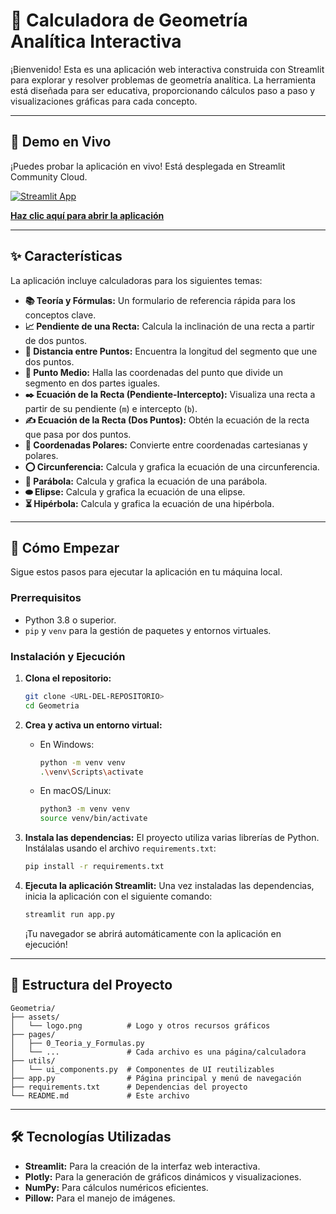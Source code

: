 # 📐 Calculadora de Geometría Analítica Interactiva

¡Bienvenido! Esta es una aplicación web interactiva construida con Streamlit para explorar y resolver problemas de geometría analítica. La herramienta está diseñada para ser educativa, proporcionando cálculos paso a paso y visualizaciones gráficas para cada concepto.

---

## 🚀 Demo en Vivo

¡Puedes probar la aplicación en vivo! Está desplegada en Streamlit Community Cloud.

[![Streamlit App](https://static.streamlit.io/badges/streamlit_badge_black_white.svg)]([geometria.streamlit.app/](https://geometria.streamlit.app/))

**[Haz clic aquí para abrir la aplicación](https://geometria.streamlit.app/)**

---

## ✨ Características

La aplicación incluye calculadoras para los siguientes temas:

*   **📚 Teoría y Fórmulas:** Un formulario de referencia rápida para los conceptos clave.
*   **📈 Pendiente de una Recta:** Calcula la inclinación de una recta a partir de dos puntos.
*   **📏 Distancia entre Puntos:** Encuentra la longitud del segmento que une dos puntos.
*   **📍 Punto Medio:** Halla las coordenadas del punto que divide un segmento en dos partes iguales.
*   **✒️ Ecuación de la Recta (Pendiente-Intercepto):** Visualiza una recta a partir de su pendiente (`m`) e intercepto (`b`).
*   **✍️ Ecuación de la Recta (Dos Puntos):** Obtén la ecuación de la recta que pasa por dos puntos.
*   **🧭 Coordenadas Polares:** Convierte entre coordenadas cartesianas y polares.
*   **⭕ Circunferencia:** Calcula y grafica la ecuación de una circunferencia.
*   **📡 Parábola:** Calcula y grafica la ecuación de una parábola.
*   **⬬ Elipse:** Calcula y grafica la ecuación de una elipse.
*   **⏳ Hipérbola:** Calcula y grafica la ecuación de una hipérbola.

---

## 🚀 Cómo Empezar

Sigue estos pasos para ejecutar la aplicación en tu máquina local.

### Prerrequisitos

*   Python 3.8 o superior.
*   `pip` y `venv` para la gestión de paquetes y entornos virtuales.

### Instalación y Ejecución

1.  **Clona el repositorio:**
    ```bash
    git clone <URL-DEL-REPOSITORIO>
    cd Geometria
    ```

2.  **Crea y activa un entorno virtual:**
    *   En Windows:
        ```bash
        python -m venv venv
        .\venv\Scripts\activate
        ```
    *   En macOS/Linux:
        ```bash
        python3 -m venv venv
        source venv/bin/activate
        ```

3.  **Instala las dependencias:**
    El proyecto utiliza varias librerías de Python. Instálalas usando el archivo `requirements.txt`:
    ```bash
    pip install -r requirements.txt
    ```

4.  **Ejecuta la aplicación Streamlit:**
    Una vez instaladas las dependencias, inicia la aplicación con el siguiente comando:
    ```bash
    streamlit run app.py
    ```
    ¡Tu navegador se abrirá automáticamente con la aplicación en ejecución!

---

## 📂 Estructura del Proyecto

```
Geometria/
├── assets/
│   └── logo.png          # Logo y otros recursos gráficos
├── pages/
│   ├── 0_Teoria_y_Formulas.py
│   └── ...               # Cada archivo es una página/calculadora
├── utils/
│   └── ui_components.py  # Componentes de UI reutilizables
├── app.py                # Página principal y menú de navegación
├── requirements.txt      # Dependencias del proyecto
└── README.md             # Este archivo
```

---

## 🛠️ Tecnologías Utilizadas

*   **Streamlit:** Para la creación de la interfaz web interactiva.
*   **Plotly:** Para la generación de gráficos dinámicos y visualizaciones.
*   **NumPy:** Para cálculos numéricos eficientes.
*   **Pillow:** Para el manejo de imágenes.